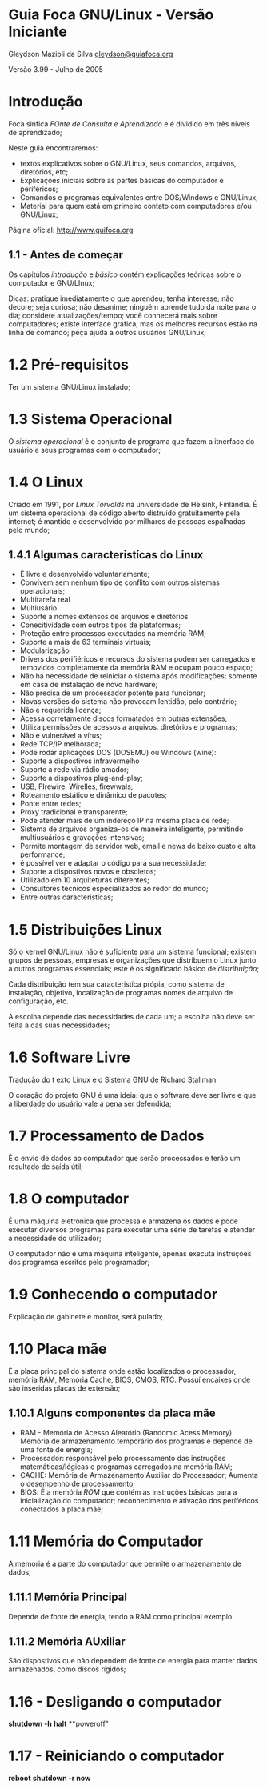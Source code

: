 # Guia Foca GNU/Linux - Versão Iniciante

Gleydson Mazioli da Silva <gleydson@guiafoca.org> 

Versão 3.99 - Julho de 2005

# Introdução 

Foca sinfica _FOnte de Consulta e Aprendizado_ e é dividido em três níveis de aprendizado; 

Neste guia encontraremos:
* textos explicativos sobre o GNU/Linux, seus comandos, arquivos, diretórios, etc;
* Explicações iniciais sobre as partes básicas do computador e periféricos; 
* Comandos e programas equivalentes entre DOS/Windows e GNU/Linux; 
* Material para quem está em primeiro contato com computadores e/ou GNU/Linux; 

Página oficial: <http://www.guifoca.org>  

## 1.1 - Antes de começar 

Os capitúlos _introdução_ e _básico_ contém explicações teóricas sobre o computador e GNU/LInux; 

Dicas: pratique imediatamente o que aprendeu; tenha interesse; não decore; seja curiosa; não desanime; ninguém aprende tudo da noite para o dia; considere atualizações/tempo; você conhecerá mais sobre computadores; existe interface gráfica, mas os melhores recursos estão na linha de comando; peça ajuda a outros usuários GNU/Linux; 

# 1.2 Pré-requisitos

Ter um sistema GNU/Linux instalado; 

# 1.3 Sistema Operacional 

O _sistema operacional_ é o conjunto de programa que fazem a itnerface do usuário e seus programas com o computador; 

# 1.4 O Linux

Criado em 1991, por _Linux Torvalds_ na universidade de Helsink, Finlândia. É um sistema operacional de código aberto distruído gratuitamente pela internet; é mantido e desenvolvido por milhares de pessoas espalhadas pelo mundo; 

## 1.4.1 Algumas caracteristícas do Linux

* É livre e desenvolvido voluntariamente; 
* Convivem sem nenhum tipo de conflito com outros sistemas operacionais; 
* Multitarefa real
* Multiusário
* Suporte a nomes extensos de arquivos e diretórios
* Conecitividade com outros tipos de plataformas; 
* Proteção entre processos executados na memória RAM; 
* Suporte a mais de 63 terminais virtuais; 
* Modularização
* Drivers dos perifiéricos e recursos do sistema podem ser carregados e removidos completamente da memória RAM e ocupam pouco espaço; 
* Não há necessidade de reiniciar o sistema após modificações; somente em casa de instalação de novo hardware; 
* Não precisa de um processador potente para funcionar; 
* Novas versões do sistema não provocam lentidão, pelo contrário;
* Não é requerida licença; 
* Acessa corretamente discos formatados em outras extensões;
* Utiliza permissões de acessos a arquivos, diretórios e programas; 
* Não é vulnerável a vírus; 
* Rede TCP/IP melhorada; 
* Pode rodar aplicações DOS (DOSEMU) ou Windows (wine):
* Suporte a dispostivos infravermelho
* Suporte a rede via rádio amador; 
* Suporte a dispostivos plug-and-play;
* USB, FIrewire, Wirelles, firewwals;
* Roteamento estático e dinâmico de pacotes; 
* Ponte entre redes; 
* Proxy tradicional e transparente; 
* Pode atender mais de um indereço IP na mesma placa de rede;
* Sistema de arquivos organiza-os de maneira inteligente, permitindo multiusuários e gravações intensivas; 
* Permite montagem de servidor web, email e news de baixo custo e alta performance; 
* é possível ver e adaptar o código para sua necessidade; 
* Suporte a dispostivos novos e obsoletos; 
* Utilizado em 10 arquiteturas diferentes; 
* Consultores técnicos especializados ao redor do mundo; 
* Entre outras caracteristícas; 

# 1.5 Distribuições Linux

Só o kernel GNU/Linux não é suficiente para um sistema funcional; existem grupos de pessoas, empresas e organizações que distribuem o Linux junto a outros programas essenciais; este é os significado básico de _distribuição_;

Cada distribuição tem sua caracteristíca própia, como sistema de instalação, objetivo, localização de programas nomes de arquivo de configuração, etc. 

A escolha depende das necessidades de cada um; a escolha não deve ser feita a das suas necessidades; 

# 1.6 Software Livre 

Tradução do t exto Linux e o Sistema GNU de Richard Stallman

O coração do projeto GNU é uma ideia: que o software deve ser livre e que a liberdade do usuário vale a pena ser defendida; 

# 1.7 Processamento de Dados

É o envio de dados ao computador que serão processados e terão um resultado de saída útil; 

# 1.8 O computador 

É uma máquina eletrônica que processa e armazena os dados e pode executar diversos programas para executar uma série de tarefas e atender a necessidade do utilizador; 

O computador não é uma máquina inteligente, apenas executa instruções dos programsa escritos pelo programador; 

# 1.9 Conhecendo o computador

Explicação de gabinete e monitor, será pulado; 

# 1.10 Placa mãe 

É a placa principal do sistema onde estão localizados o processador, memória RAM, Memória Cache, BIOS, CMOS, RTC. Possuí encaixes onde são inseridas placas de extensão; 

## 1.10.1 Alguns componentes da placa mãe

* RAM - Memória de Acesso Aleatório (Randomic Acess Memory) Memória de armazenamento temporário dos programas e depende de uma fonte de energia; 
* Processador: responsável pelo processamento das instruções matemáticas/lógicas e programas carregados na memória RAM; 
* CACHE: Memória de Armazenamento Auxiliar do Processador; Aumenta o desempenho de processamento; 
* BIOS: É a memória _ROM_ que contém as instruções básicas para a inicialização do computador; reconhecimento e ativação dos períféricos conectados a placa mãe; 

# 1.11 Memória do Computador 

A memória é a parte do computador que permite o armazenamento de dados; 

## 1.11.1 Memória Principal

Depende de fonte de energia, tendo a RAM como principal exemplo

## 1.11.2 Memória AUxiliar

São dispostivos que não dependem de fonte de energia para manter dados armazenados, como discos rígidos; 

# 1.16 - Desligando o computador

**shutdown -h**
**halt**
**poweroff" 

# 1.17 - Reiniciando o computador

**reboot** 
**shutdown -r now**


